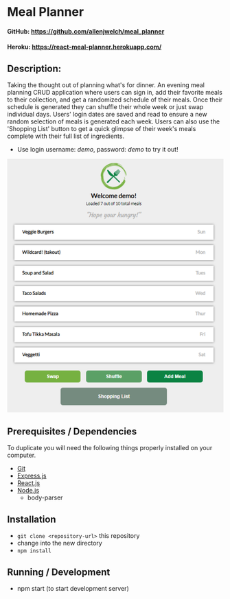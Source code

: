 # Meal Planner

#### GitHub: https://github.com/allenjwelch/meal_planner
#### Heroku: https://react-meal-planner.herokuapp.com/

## Description:
Taking the thought out of planning what's for dinner. An evening meal planning CRUD application where users can sign in, add their favorite meals to their collection, and get a randomized schedule of their meals. Once their schedule is generated they can shuffle their whole week or just swap individual days. Users' login dates are saved and read to ensure a new random selection of meals is generated each week. Users can also use the 'Shopping List' button to get a quick glimpse of their week's meals complete with their full list of ingredients.
* Use login username: _demo_, password: _demo_ to try it out!

![title image](title.PNG)

## Prerequisites / Dependencies
To duplicate you will need the following things properly installed on your computer.
* [Git](http://git-scm.com/)
* [Express.js](https://expressjs.com/)
* [React.js](https://reactjs.org/)
* [Node.js](http://nodejs.org/)
  - body-parser

## Installation
* `git clone <repository-url>` this repository
* change into the new directory
* `npm install`

## Running / Development
* npm start (to start development server)


